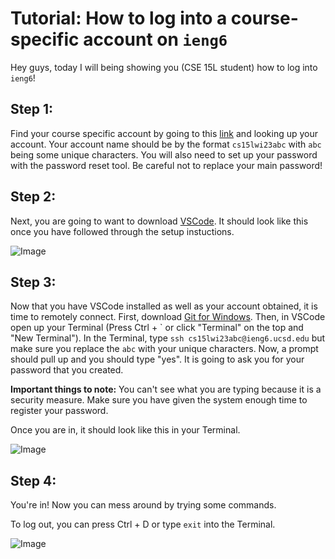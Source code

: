 # **Tutorial: How to log into a course-specific account on `ieng6`**

Hey guys, today I will being showing you (CSE 15L student) how to log into `ieng6`!

## Step 1:

Find your course specific account by going to this [link](https://sdacs.ucsd.edu/~icc/index.php) and looking up your account. Your account name should be by the format `cs15lwi23abc` with `abc` being some unique characters. You will also need to set up your password with the password reset tool. Be careful not to replace your main password!

## Step 2:

Next, you are going to want to download [VSCode](https://code.visualstudio.com/). It should look like this once you have followed through the setup instuctions.

![Image](https://cdn.discordapp.com/attachments/646918392824987651/1063583864083197993/image.png)

## Step 3:

Now that you have VSCode installed as well as your account obtained, it is time to remotely connect. First, download [Git for Windows](https://gitforwindows.org/). Then, in VSCode open up your Terminal (Press Ctrl + \` or click "Terminal" on the top and "New Terminal"). In the Terminal, type `ssh cs15lwi23abc@ieng6.ucsd.edu` but make sure you replace the `abc` with your unique characters. Now, a prompt should pull up and you should type "yes". It is going to ask you for your password that you created. 

**Important things to note:** You can't see what you are typing because it is a security measure. Make sure you have given the system enough time to register your password. 

Once you are in, it should look like this in your Terminal.

![Image](https://cdn.discordapp.com/attachments/646918392824987651/1063583537707634768/image.png)

## Step 4:

You're in! Now you can mess around by trying some commands. 

To log out, you can press Ctrl + D or type `exit` into the Terminal.

![Image](https://cdn.discordapp.com/attachments/646918392824987651/1063599247968178196/image.png)
